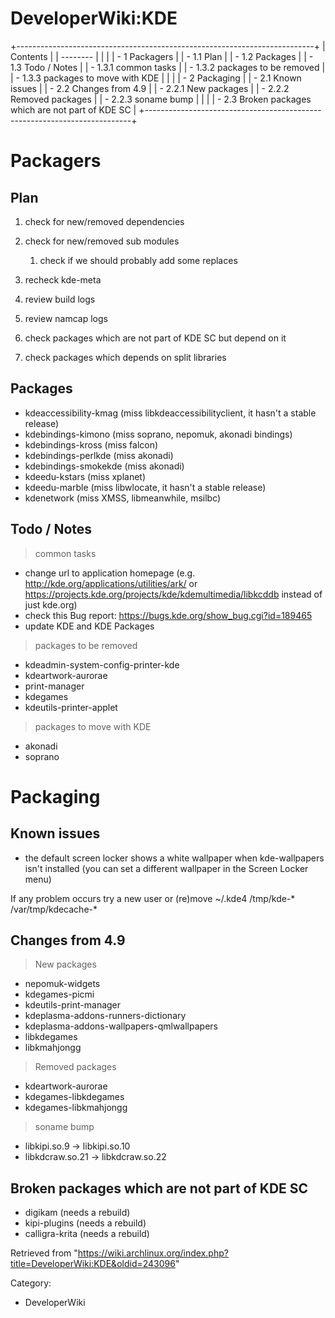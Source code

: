 DeveloperWiki:KDE
=================

+--------------------------------------------------------------------------+
| Contents                                                                 |
| --------                                                                 |
|                                                                          |
| -   1 Packagers                                                          |
|     -   1.1 Plan                                                         |
|     -   1.2 Packages                                                     |
|     -   1.3 Todo / Notes                                                 |
|         -   1.3.1 common tasks                                           |
|         -   1.3.2 packages to be removed                                 |
|         -   1.3.3 packages to move with KDE                              |
|                                                                          |
| -   2 Packaging                                                          |
|     -   2.1 Known issues                                                 |
|     -   2.2 Changes from 4.9                                             |
|         -   2.2.1 New packages                                           |
|         -   2.2.2 Removed packages                                       |
|         -   2.2.3 soname bump                                            |
|                                                                          |
|     -   2.3 Broken packages which are not part of KDE SC                 |
+--------------------------------------------------------------------------+

Packagers
=========

Plan
----

1.  check for new/removed dependencies
2.  check for new/removed sub modules
    1.  check if we should probably add some replaces

3.  recheck kde-meta
4.  review build logs
5.  review namcap logs
6.  check packages which are not part of KDE SC but depend on it
7.  check packages which depends on split libraries

Packages
--------

-   kdeaccessibility-kmag (miss libkdeaccessibilityclient, it hasn't a
    stable release)
-   kdebindings-kimono (miss soprano, nepomuk, akonadi bindings)
-   kdebindings-kross (miss falcon)
-   kdebindings-perlkde (miss akonadi)
-   kdebindings-smokekde (miss akonadi)
-   kdeedu-kstars (miss xplanet)
-   kdeedu-marble (miss libwlocate, it hasn't a stable release)
-   kdenetwork (miss XMSS, libmeanwhile, msilbc)

Todo / Notes
------------

> common tasks

-   change url to application homepage (e.g.
    http://kde.org/applications/utilities/ark/ or
    https://projects.kde.org/projects/kde/kdemultimedia/libkcddb instead
    of just kde.org)
-   check this Bug report: https://bugs.kde.org/show_bug.cgi?id=189465
-   update KDE and KDE Packages

> packages to be removed

-   kdeadmin-system-config-printer-kde
-   kdeartwork-aurorae
-   print-manager
-   kdegames
-   kdeutils-printer-applet

> packages to move with KDE

-   akonadi
-   soprano

Packaging
=========

Known issues
------------

-   the default screen locker shows a white wallpaper when
    kde-wallpapers isn't installed (you can set a different wallpaper in
    the Screen Locker menu)

If any problem occurs try a new user or (re)move ~/.kde4 /tmp/kde-*
/var/tmp/kdecache-*

Changes from 4.9
----------------

> New packages

-   nepomuk-widgets
-   kdegames-picmi
-   kdeutils-print-manager
-   kdeplasma-addons-runners-dictionary
-   kdeplasma-addons-wallpapers-qmlwallpapers
-   libkdegames
-   libkmahjongg

> Removed packages

-   kdeartwork-aurorae
-   kdegames-libkdegames
-   kdegames-libkmahjongg

> soname bump

-   libkipi.so.9 -> libkipi.so.10
-   libkdcraw.so.21 -> libkdcraw.so.22

Broken packages which are not part of KDE SC
--------------------------------------------

-   digikam (needs a rebuild)
-   kipi-plugins (needs a rebuild)
-   calligra-krita (needs a rebuild)

Retrieved from
"https://wiki.archlinux.org/index.php?title=DeveloperWiki:KDE&oldid=243096"

Category:

-   DeveloperWiki
